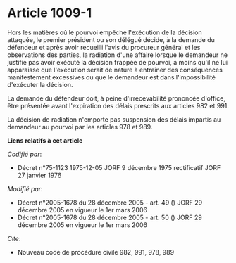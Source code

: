 # Article 1009-1

Hors les matières où le pourvoi empêche l'exécution de la décision attaquée, le premier président ou son délégué décide, à la
demande du défendeur et après avoir recueilli l'avis du procureur général et les observations des parties, la radiation d'une
affaire lorsque le demandeur ne justifie pas avoir exécuté la décision frappée de pourvoi, à moins qu'il ne lui apparaisse
que l'exécution serait de nature à entraîner des conséquences manifestement excessives ou que le demandeur est dans
l'impossibilité d'exécuter la décision.

La demande du défendeur doit, à peine d'irrecevabilité prononcée d'office, être présentée avant l'expiration des délais
prescrits aux articles 982 et 991.

La décision de radiation n'emporte pas suspension des délais impartis au demandeur au pourvoi par les articles 978 et 989.

**Liens relatifs à cet article**

_Codifié par_:

  - Décret n°75-1123 1975-12-05 JORF 9 décembre 1975 rectificatif JORF 27 janvier 1976

_Modifié par_:

  - Décret n°2005-1678 du 28 décembre 2005 - art. 49 () JORF 29 décembre 2005 en vigueur le 1er mars 2006
  - Décret n°2005-1678 du 28 décembre 2005 - art. 50 () JORF 29 décembre 2005 en vigueur le 1er mars 2006

_Cite_:

  - Nouveau code de procédure civile 982, 991, 978, 989
